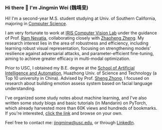 ### Hi there 👋 I'm Jingmin Wei (魏靖旻)

Hi! I'm a second-year M.S. student studying at Univ. of Southern California, majoring in [Computer Science](https://www.cs.usc.edu/). 

I am very fortunate to work at [IRIS Computer Vision Lab](https://sites.usc.edu/iris-cvlab/) under the guidance of Prof. [Ram Nevatia](https://sites.usc.edu/iris-cvlab/professor-ram-nevatia/), collaborating closely with [Zhaoheng Zheng](https://zhaohengz.github.io/). My research interest lies in the area of robustness and efficiency, including learning robust visual representation, focusing on strengthening models' resilience against adversarial attacks, and parameter-efficient fine-tuning, aiming to achieve greater efficacy in multi-modal optimization.

Prior to USC, I obtained my B.E. degree at the [School of Artificial Intelligence and Automation](http://english.aia.hust.edu.cn/), Huazhong Univ. of Science and Technology (a Top 10 university in China). Advised by Prof. [Sheng Zhong](http://english.aia.hust.edu.cn/info/1030/1347.htm), I focused on research about building emotion assess system based on facial language understanding.

I've organized some study notes about machine learning, and I've also written some study blogs and basic tutorials (in Mandarin) on PyTorch, which already harvested more than 60K views and hundreds of bookmarks. If you're interested, [click the link](https://weijingmin2000.github.io/blogs/) and browse on your own.

Feel free to contact me: jingminw@usc.edu, or through [LinkedIn](https://www.linkedin.com/in/jingminwei/).
